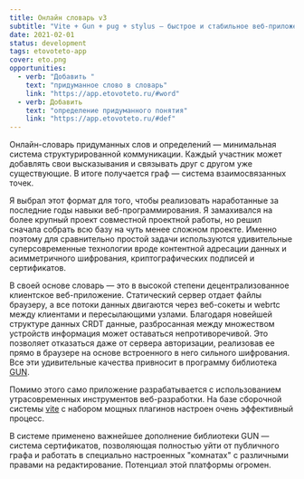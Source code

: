 ```yaml
---
title: Онлайн словарь v3
subtitle: "Vite + Gun + pug + stylus — быстрое и стабильное веб-приложение для игры"
date: 2021-02-01
status: development
tags: etovoteto-app
cover: eto.png
opportunities:
  - verb: "Добавить "
    text: "придуманное слово в словарь"
    link: "https://app.etovoteto.ru/#word"
  - verb: Добавить
    text: "определение придуманного понятия"
    link: "https://app.etovoteto.ru/#def"
---
```


Онлайн-словарь придуманных слов и определений — минимальная система структурированной коммуникации. Каждый участник может добавлять свои высказывания и связывать друг с другом уже существующие. В итоге получается граф — система взаимосвязанных точек.

Я выбрал этот формат для того, чтобы реализовать наработанные за последние годы навыки веб-программирования. Я замахивался на более крупный проект совместной проектной работы, но решил сначала собрать всю базу на чуть менее сложном проекте. Именно поэтому для сравнительно простой задачи используются удивительные суперсовременные технологии вроде контентной адресации данных и асимметричного шифрования, криптографических подписей и сертификатов.

В своей основе словарь — это в высокой степени децентрализованное клиентское веб-приложение. Статический сервер отдает файлы браузеру, а все потоки данных двигаются через веб-сокеты и webrtc между клиентами и пересылающими узлами. Благодаря новейшей структуре данных CRDT данные, разбросанная между множеством устройств информация может оставаться непротиворечивой. Это позволяет отказаться даже от сервера авторизации, реализовав ее прямо в браузере на основе встроенного в него сильного шифрования. Все эти удивительные качества привносит в программу библиотека [GUN](https://gun.eco).

Помимо этого само приложение разрабатывается с использованием утрасовременных инструментов веб-разработки. На базе сборочной системы [vite](https://vitejs.dev) с набором мощных плагинов настроен очень эффективный процесс.

В системе применено важнейшее дополнение библиотеки GUN — система сертификатов, позволяющая полностью уйти от публичного графа и работать в специально настроенных "комнатах" с различными правами на редактирование. Потенциал этой платформы огромен.
